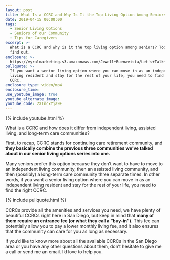 ```yaml
---
layout: post
title: What Is a CCRC and Why Is It the Top Living Option Among Seniors?
date: 2019-04-15 00:00:00
tags:
  - Senior Living Options
  - Seniors of our Community
  - Tips for Caregivers
excerpt: >-
  What is a CCRC and why is it the top living option among seniors? Today we’ll
  find out.
enclosure: >-
  https://vyralmarketing.s3.amazonaws.com/Jewell+Buenavista/Let's+Talk+Seniors+Show-+What+Is+a+CCRC+and+Why+Is+It+the+Top+Living+Option+Among+Seniors_.mp4
pullquote: >-
  If you want a senior living option where you can move in as an independent
  living resident and stay for the rest of your life, you need to find the right
  CCRC.
enclosure_type: video/mp4
enclosure_time:
use_youtube_image: true
youtube_alternate_image:
youtube_code: 2XTncxYja9E
---
```


{% include youtube.html %}

What is a CCRC and how does it differ from independent living, assisted living, and long-term care communities?

First, to recap, CCRC stands for continuing care retirement community, and **they basically combine the previous three communities we’ve talked about in our senior living options series into one.**

Many seniors prefer this option because they don’t want to have to move to an independent living community, then an assisted living community, and then (possibly) a long-term care community three separate times. In other words, if you want a senior living option where you can move in as an independent living resident and stay for the rest of your life, you need to find the right CCRC.&nbsp;

{% include pullquote.html %}

CCRCs provide all the amenities and services you need, we have plenty of beautiful CCRCs right here in San Diego, but keep in mind that **many of them require an entrance fee (or what they call a “buy-in”).** This fee can potentially allow you to pay a lower monthly living fee, and it also ensures that the community can care for you as long as necessary.&nbsp;

If you’d like to know more about all the available CCRCs in the San Diego area or you have any other questions about them, don’t hesitate to give me a call or send me an email. I’d love to help you.&nbsp;